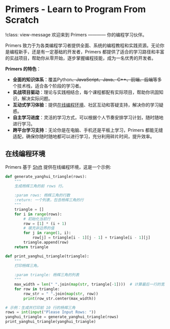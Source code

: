 # Primers - Learn to Program From Scratch

!class: view-message
欢迎来到 Primers ———— 你的编程学习伙伴。

Primers 致力于为各类编程学习者提供全面、系统的编程教程和实践资源。无论你是编程新手，还是有一定基础的开发者，Primers 都提供了适合的学习路径和丰富的实战项目，帮助你从零开始，逐步掌握编程技能，成为一名优秀的开发者。

**Primers 的特色**：
* **全面的知识体系**：覆盖Python~~、JavaScript、Java、C++、前端、后端~~等多个技术栈，适合各个阶段的学习者。
* **实战项目驱动**：理论与实践相结合，每个课程都配有实际项目，帮助你巩固知识，解决实际问题。
* **互动式学习体验**：提供[在线编程环境](https://hubenchang0515.github.io/shift/)、社区互动和答疑支持，解决你的学习疑惑。
* **自主学习进度**：灵活的学习方式，可以根据个人节奏安排学习计划，随时随地进行学习。
* **跨平台学习支持**：无论你是在电脑、手机还是平板上学习，Primers 都能无缝适配，确保你随时随地都可以进行学习，充分利用碎片时间，提升效率。

## 在线编程环境

Primers 基于 [Shift](https://github.com/hubenchang0515/shift) 提供在线编程环境，这是一个示例:  

```python shift 10
def generate_yanghui_triangle(rows):
    """
    生成杨辉三角的前 rows 行。
    
    :param rows: 杨辉三角的行数
    :return: 一个列表，包含杨辉三角的行
    """
    triangle = []
    for i in range(rows):
        # 初始化当前行
        row = [1] * (i + 1)
        # 填充非边界的值
        for j in range(1, i):
            row[j] = triangle[i - 1][j - 1] + triangle[i - 1][j]
        triangle.append(row)
    return triangle

def print_yanghui_triangle(triangle):
    """
    打印杨辉三角。
    
    :param triangle: 杨辉三角的列表
    """
    max_width = len(" ".join(map(str, triangle[-1])))  # 计算最后一行的宽度
    for row in triangle:
        row_str = " ".join(map(str, row))
        print(row_str.center(max_width))

# 示例：生成并打印前 10 行的杨辉三角
rows = int(input("Please Input Rows: "))
yanghui_triangle = generate_yanghui_triangle(rows)
print_yanghui_triangle(yanghui_triangle)
```